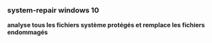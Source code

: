 ### system-repair windows 10 
**analyse tous les fichiers système protégés et remplace les fichiers endommagés**

